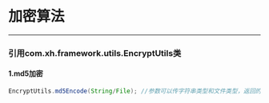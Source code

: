 # 加密算法

---

### 引用com.xh.framework.utils.EncryptUtils类

#### 1.md5加密

```java
EncryptUtils.md5Encode(String/File); //参数可以传字符串类型和文件类型，返回的是md5加密后的字符串
```



